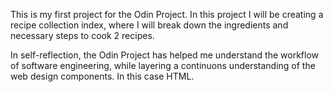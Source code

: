 This is my first project for the Odin Project. In this project I will be creating a recipe collection index, where I will break down the ingredients and necessary steps to cook 2 recipes.

In self-reflection, the Odin Project has helped me understand the workflow of software engineering, while layering a continuons understanding of the web design components. In this case HTML.